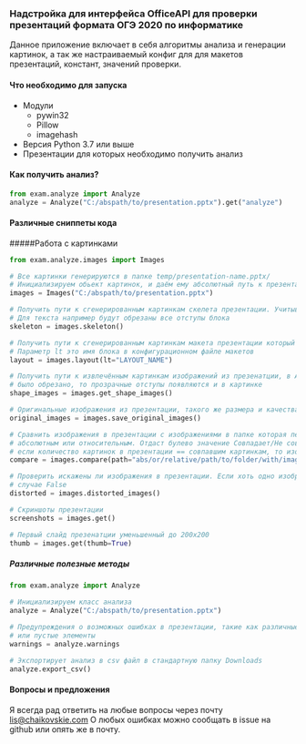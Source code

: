 ### Надстройка для интерфейса OfficeAPI для проверки презентаций формата ОГЭ 2020 по информатике
Данное приложение включает в себя алгоритмы анализа и генерации картинок, а так же
настраиваемый конфиг для для макетов презентаций, констант, значений проверки.

#### Что необходимо для запуска
- Модули
    - pywin32
    - Pillow
    - imagehash
- Версия Python 3.7 или выше
- Презентации для которых необходимо получить анализ

#### Как получить анализ?
```python
from exam.analyze import Analyze
analyze = Analyze("C:/abspath/to/presentation.pptx").get("analyze")
``` 

#### Различные сниппеты кода

#####Работа с картинками
```python
from exam.analyze.images import Images

# Все картинки генерируются в папке temp/presentation-name.pptx/
# Инициализируем обьект картинок, и даём ему абсолютный путь к презентации
images = Images("C:/abspath/to/presentation.pptx")

# Получить пути к сгенерированным картинкам скелета презентации. Учитываются только фактические размеры обьектов
# Для текста например будут обрезаны все отступы блока
skeleton = images.skeleton()

# Получить пути к сгенерированным картинкам макета презентации который описан в layouts.ini
# Параметр lt это имя блока в конфигурационном файле макетов
layout = images.layout(lt="LAYOUT_NAME")

# Получить пути к извлечённым картинкам изображений из презенатции, в API не используется нигде, т.к если изображение
# было обрезано, то прозрачные отступы появляются и в картинке
shape_images = images.get_shape_images()

# Оригинальные изображения из презентации, такого же размера и качества как и были загружены
original_images = images.save_original_images()

# Сравнить изображения в презентации с изображениями в папке которая передаётся в параметр path, путь может быть
# абсолютным или относительным. Отдаст булево значение Совпадает/Не совпадает. Ищется по такому принципу,
# если количество картинок в презентации == совпавшим картинкам, то изображения в презентации соответствуют данным
compare = images.compare(path="abs/or/relative/path/to/folder/with/images")

# Проверить искажены ли изображения в презентации. Если хоть одно изображение искажено - вернёт True, в любом другом
# случае False
distorted = images.distorted_images()

# Скриншоты презентации
screenshots = images.get()

# Первый слайд презенатции уменьшенный до 200х200
thumb = images.get(thumb=True)
```

##### Различные полезные методы
```python
from exam.analyze import Analyze

# Инициализируем класс анализа
analyze = Analyze("C:/abspath/to/presentation.pptx")

# Предупреждения о возможных ошибках в презентации, такие как различные анимации на слайдах/объектах обрезка картинок
# или пустые элементы
warnings = analyze.warnings

# Экспортирует анализ в csv файл в стандартную папку Downloads
analyze.export_csv()
```

#### Вопросы и предложения
Я всегда рад ответить на любые вопросы через почту lis@chaikovskie.com
О любых ошибках можно сообщать в issue на github или опять же в почту.